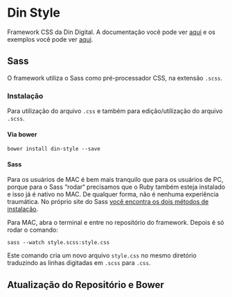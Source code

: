 # Din Style

Framework CSS da Din Digital. A documentação você pode ver [aqui](https://github.com/dindigital/style-patterns/wiki) e os exemplos você pode ver [aqui](http://nncl.github.io/Din-Style/).

## Sass

O framework utiliza o Sass como pré-processador CSS, na extensão `.scss`.

### Instalação

Para utilização do arquivo `.css` e também para edição/utilização do arquivo `.scss`.

#### Via bower
`bower install din-style --save`

#### Sass
Para os usuários de MAC é bem mais tranquilo que para os usuários de PC, porque para o Sass “rodar“ precisamos que o Ruby também esteja instalado e isso já é nativo no MAC. De qualquer forma, não é nenhuma experiência traumática. No próprio site do Sass [você encontra os dois métodos de instalação](http://sass-lang.com/install).

Para MAC, abra o terminal e entre no repositório do framework. Depois é só rodar o comando:

`sass --watch style.scss:style.css`

Este comando cria um novo arquivo `style.css` no mesmo diretório traduzindo as linhas digitadas em `.scss` para `.css`.

## Atualização do Repositório e Bower

